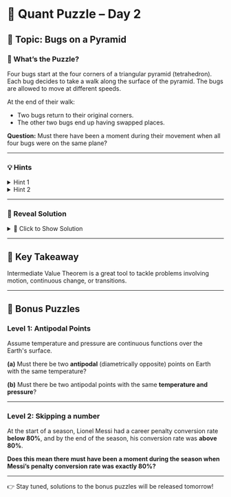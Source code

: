 # 🧠 Quant Puzzle – Day 2

## 📌 Topic: Bugs on a Pyramid

### 🤔 What’s the Puzzle?

Four bugs start at the four corners of a triangular pyramid (tetrahedron). Each bug decides to take a walk along the surface of the pyramid.  The bugs are allowed to move at different speeds.

At the end of their walk:

* Two bugs return to their original corners.
* The other two bugs end up having swapped places.

**Question:**
Must there have been a moment during their movement when all four bugs were on the same plane?

---

### 💡 Hints

<details>
<summary>Hint 1</summary>

Try to think about how the orientation of three bugs appear from the fourth bug's perspective. Can the fourth bug notice any change in the initial and the final states?


</details>

<details>
<summary>Hint 2</summary>
Try to apply a topological idea: if a system transitions from one configuration to a "reversed" configuration, what does the Intermediate Value Theorem suggest?
</details>

---

### 📂 Reveal Solution

<details>
<summary>📜 Click to Show Solution</summary>

Let the bugs be A, B, C, and D. Initially when D looks
down on the ABC plane she sees the ABC triangle in a certain orientation (say, clockwise).

By the end, D has swapped with one of A, B, or C — and now sees triangle ABC with the **opposite** orientation.

Since the bugs move continuously, the orientation must change continuously. So, there must be a moment when all four bugs are coplanar—either because D is on the plane of ABC, or because A, B, and C are collinear, which also makes them coplanar with D.

Therefore, **there was a moment when all four bugs lay on the same plane**.

</details>

---

## 🔑 Key Takeaway

Intermediate Value Theorem is a great tool to tackle problems involving motion, continuous change, or transitions.

---

## 🧩 Bonus Puzzles

### Level 1: Antipodal Points

Assume temperature and pressure are continuous functions over the Earth's surface.

**(a)** Must there be two **antipodal** (diametrically opposite) points on Earth with the same temperature?

**(b)** Must there be two antipodal points with the same **temperature and pressure**?

---

### Level 2: Skipping a number

At the start of a season, Lionel Messi had a career penalty conversion rate **below 80%**, and by the end of the season, his conversion rate was **above 80%**.

**Does this mean there must have been a moment during the season when Messi’s penalty conversion rate was exactly 80%?**

---

👉 Stay tuned, solutions to the bonus puzzles will be released tomorrow!

